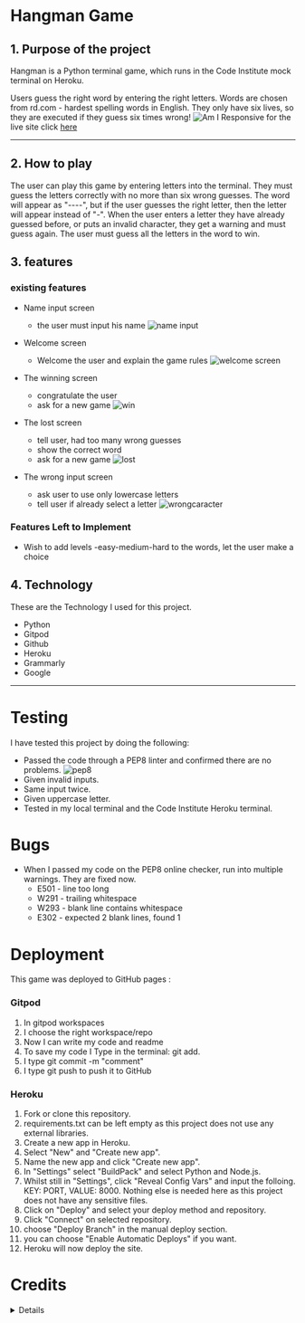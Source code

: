 # Hangman Game
## 1. Purpose of the project

Hangman is a Python terminal game, which runs in the Code Institute mock terminal on Heroku.

Users guess the right word by entering the right letters.
Words are chosen from rd.com - hardest spelling words in English. They only have six lives, so they are executed if they guess six times wrong!
![Am I Responsive](/images/imresponsive.jpeg)
for the live site click
[here](https://project3hangman.herokuapp.com/)

---

## 2. How to play
 The user can play this game by entering letters into the terminal. They must guess the letters correctly with no more than six wrong guesses. The word will appear as "----", but if the user guesses the right letter, then the letter will appear instead of "-". When the user enters a letter they have already guessed before, or puts an invalid character, they get a warning and must guess again. The user must guess all the letters in the word to win.
## 3. features
 ### existing features
 - Name input screen 
   - the user must input his name
 ![name input](/images/name.jpeg)

 - Welcome screen
   - Welcome the user and explain the game rules
![welcome screen](/images/welcome.jpeg)

 - The winning screen
   - congratulate the user
   - ask for a new game
  ![win](/images/win.jpeg)

 - The lost screen  
   - tell user, had too many wrong guesses
   - show the correct word 
   - ask for a new game
   ![lost](/images/lost.jpeg)
 
 - The wrong input screen
   - ask user to use only lowercase letters
   - tell user if already select a letter
  ![wrongcaracter](/images/wrong.jpeg)

### Features Left to Implement
- Wish to add levels -easy-medium-hard to the words, let the user make a choice

## 4. Technology
These are the Technology I used for this project.
- Python
- Gitpod
- Github
- Heroku
- Grammarly
- Google


---

# Testing
I have tested this project by doing the following:

- Passed the code through a PEP8 linter and confirmed there are no problems.
![pep8](/images/pep8.jpeg)
- Given invalid inputs.
- Same input twice.
- Given uppercase letter.
- Tested in my local terminal and the Code Institute Heroku terminal.

# Bugs
- When I passed my code on the PEP8 online checker, run into multiple warnings.
They are fixed now.
  - E501 - line too long
  - W291 - trailing whitespace
  - W293 - blank line contains whitespace
  - E302 - expected 2 blank  lines, found 1



# Deployment
This game was deployed to GitHub pages :

### Gitpod

1. In gitpod workspaces
2. I choose the right workspace/repo
3. Now I can write my code and readme
4. To save my code I Type in the terminal: git add.
5. I type git commit -m "comment"
6. I type git push to push it to GitHub

### Heroku

1. Fork or clone this repository.
2. requirements.txt can be left empty as this project does not use any external libraries.
3. Create a new app in Heroku.
4. Select "New" and "Create new app".
5. Name the new app and click "Create new app".
6. In "Settings" select "BuildPack" and select Python and Node.js.
7. Whilst still in "Settings", click "Reveal Config Vars" and input the folloing. KEY: PORT, VALUE: 8000. Nothing else is needed here as this project does not have any sensitive files.
8. Click on "Deploy" and select your deploy method and repository.
9. Click "Connect" on selected repository.
10. choose "Deploy Branch" in the manual deploy section.
11. you can choose "Enable Automatic Deploys" if you want.
10. Heroku will now deploy the site.

# Credits
<details>
<li>my mentor Spencer Barriball
</li>
<li>inwentinpython.com site helped me from the beginning through to the finish of my project</li>
<li>My cohort channel helped in fixing typing errors, and give me support on my hard days.</li>
<li>stackoverflow.com helped me from the beginning through to the finish of my project</li>
<li>My second project - The Doors Quiz helped me for writing my README. </li>
<li>Slack  #peer-code-review helped me writing my README.</li>
<li>rd.com - for my secret words</li>
</details>